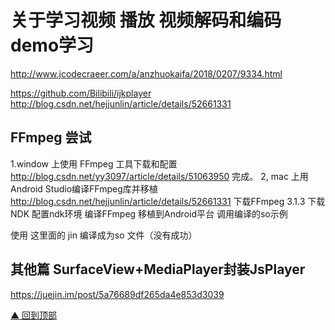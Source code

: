  
# 关于学习视频 播放 视频解码和编码 demo学习

 
 http://www.jcodecraeer.com/a/anzhuokaifa/2018/0207/9334.html

 


 https://github.com/Bilibili/ijkplayer
 http://blog.csdn.net/hejjunlin/article/details/52661331

 ## FFmpeg 尝试

 1.window 上使用 FFmpeg
    工具下载和配置
    http://blog.csdn.net/yy3097/article/details/51063950
    完成。
 2, mac 上用Android Studio编译FFmpeg库并移植
 http://blog.csdn.net/hejjunlin/article/details/52661331
 下载FFmpeg 3.1.3
 下载NDK
 配置ndk环境
 编译FFmpeg
 移植到Android平台
 调用编译的so示例

  使用 这里面的 jin 编译成为so 文件（没有成功）

 ## 其他篇 SurfaceView+MediaPlayer封装JsPlayer
 https://juejin.im/post/5a76689df265da4e853d3039
 
 

 
 
 [▲ 回到顶部](#top)